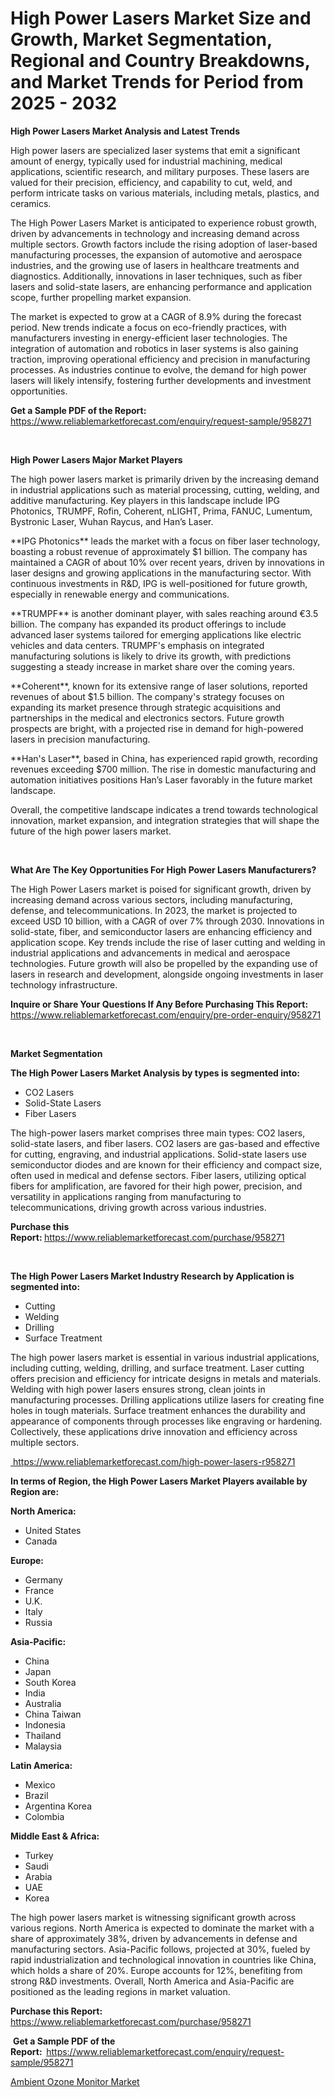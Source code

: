 <p><h1>High Power Lasers Market Size and Growth, Market Segmentation, Regional and Country Breakdowns, and Market Trends for Period from 2025 -  2032</h1></p><p><strong>High Power Lasers Market Analysis and Latest Trends</strong></p>
<p><p>High power lasers are specialized laser systems that emit a significant amount of energy, typically used for industrial machining, medical applications, scientific research, and military purposes. These lasers are valued for their precision, efficiency, and capability to cut, weld, and perform intricate tasks on various materials, including metals, plastics, and ceramics. </p><p>The High Power Lasers Market is anticipated to experience robust growth, driven by advancements in technology and increasing demand across multiple sectors. Growth factors include the rising adoption of laser-based manufacturing processes, the expansion of automotive and aerospace industries, and the growing use of lasers in healthcare treatments and diagnostics. Additionally, innovations in laser techniques, such as fiber lasers and solid-state lasers, are enhancing performance and application scope, further propelling market expansion.</p><p>The market is expected to grow at a CAGR of 8.9% during the forecast period. New trends indicate a focus on eco-friendly practices, with manufacturers investing in energy-efficient laser technologies. The integration of automation and robotics in laser systems is also gaining traction, improving operational efficiency and precision in manufacturing processes. As industries continue to evolve, the demand for high power lasers will likely intensify, fostering further developments and investment opportunities.</p></p>
<p><strong>Get a Sample PDF of the Report:&nbsp;</strong> <a href="https://www.reliablemarketforecast.com/enquiry/request-sample/958271?utm_campaign=2478&utm_medium=2&utm_source=Github&utm_content=ia&utm_term=10042025&utm_id=high-power-lasers">https://www.reliablemarketforecast.com/enquiry/request-sample/958271</a></p>
<p>&nbsp;</p>
<p><strong>High Power Lasers Major Market Players</strong></p>
<p><p>The high power lasers market is primarily driven by the increasing demand in industrial applications such as material processing, cutting, welding, and additive manufacturing. Key players in this landscape include IPG Photonics, TRUMPF, Rofin, Coherent, nLIGHT, Prima, FANUC, Lumentum, Bystronic Laser, Wuhan Raycus, and Han’s Laser.</p><p>**IPG Photonics** leads the market with a focus on fiber laser technology, boasting a robust revenue of approximately $1 billion. The company has maintained a CAGR of about 10% over recent years, driven by innovations in laser designs and growing applications in the manufacturing sector. With continuous investments in R&D, IPG is well-positioned for future growth, especially in renewable energy and communications.</p><p>**TRUMPF** is another dominant player, with sales reaching around €3.5 billion. The company has expanded its product offerings to include advanced laser systems tailored for emerging applications like electric vehicles and data centers. TRUMPF's emphasis on integrated manufacturing solutions is likely to drive its growth, with predictions suggesting a steady increase in market share over the coming years.</p><p>**Coherent**, known for its extensive range of laser solutions, reported revenues of about $1.5 billion. The company's strategy focuses on expanding its market presence through strategic acquisitions and partnerships in the medical and electronics sectors. Future growth prospects are bright, with a projected rise in demand for high-powered lasers in precision manufacturing.</p><p>**Han's Laser**, based in China, has experienced rapid growth, recording revenues exceeding $700 million. The rise in domestic manufacturing and automation initiatives positions Han’s Laser favorably in the future market landscape.</p><p>Overall, the competitive landscape indicates a trend towards technological innovation, market expansion, and integration strategies that will shape the future of the high power lasers market.</p></p>
<p>&nbsp;</p>
<p><strong>What Are The Key Opportunities For High Power Lasers Manufacturers?</strong></p>
<p><p>The High Power Lasers market is poised for significant growth, driven by increasing demand across various sectors, including manufacturing, defense, and telecommunications. In 2023, the market is projected to exceed USD 10 billion, with a CAGR of over 7% through 2030. Innovations in solid-state, fiber, and semiconductor lasers are enhancing efficiency and application scope. Key trends include the rise of laser cutting and welding in industrial applications and advancements in medical and aerospace technologies. Future growth will also be propelled by the expanding use of lasers in research and development, alongside ongoing investments in laser technology infrastructure.</p></p>
<p><strong>Inquire or Share Your Questions If Any Before Purchasing This Report:</strong> <a href="https://www.reliablemarketforecast.com/enquiry/pre-order-enquiry/958271?utm_campaign=2478&utm_medium=2&utm_source=Github&utm_content=ia&utm_term=10042025&utm_id=high-power-lasers">https://www.reliablemarketforecast.com/enquiry/pre-order-enquiry/958271</a></p>
<p>&nbsp;</p>
<p><strong>Market Segmentation</strong></p>
<p><strong>The High Power Lasers Market Analysis by types is segmented into:</strong></p>
<p><ul><li>CO2 Lasers</li><li>Solid-State Lasers</li><li>Fiber Lasers</li></ul></p>
<p><p>The high-power lasers market comprises three main types: CO2 lasers, solid-state lasers, and fiber lasers. CO2 lasers are gas-based and effective for cutting, engraving, and industrial applications. Solid-state lasers use semiconductor diodes and are known for their efficiency and compact size, often used in medical and defense sectors. Fiber lasers, utilizing optical fibers for amplification, are favored for their high power, precision, and versatility in applications ranging from manufacturing to telecommunications, driving growth across various industries.</p></p>
<p><strong>Purchase this Report:&nbsp;</strong><a href="https://www.reliablemarketforecast.com/purchase/958271?utm_campaign=2478&utm_medium=2&utm_source=Github&utm_content=ia&utm_term=10042025&utm_id=high-power-lasers">https://www.reliablemarketforecast.com/purchase/958271</a></p>
<p>&nbsp;</p>
<p><strong>The High Power Lasers Market Industry Research by Application is segmented into:</strong></p>
<p><ul><li>Cutting</li><li>Welding</li><li>Drilling</li><li>Surface Treatment</li></ul></p>
<p><p>The high power lasers market is essential in various industrial applications, including cutting, welding, drilling, and surface treatment. Laser cutting offers precision and efficiency for intricate designs in metals and materials. Welding with high power lasers ensures strong, clean joints in manufacturing processes. Drilling applications utilize lasers for creating fine holes in tough materials. Surface treatment enhances the durability and appearance of components through processes like engraving or hardening. Collectively, these applications drive innovation and efficiency across multiple sectors.</p></p>
<p><a href="https://www.reliablemarketforecast.com/high-power-lasers-r958271?utm_campaign=2478&utm_medium=2&utm_source=Github&utm_content=ia&utm_term=10042025&utm_id=high-power-lasers">&nbsp;https://www.reliablemarketforecast.com/high-power-lasers-r958271</a></p>
<p><strong>In terms of Region, the High Power Lasers Market Players available by Region are:</strong></p>
<p>
    <p> <strong> North America: </strong>
        <ul>
            <li>United States</li>
            <li>Canada</li>
        </ul>
        </p> 
    <p> <strong> Europe: </strong>
        <ul>
            <li>Germany</li>
            <li>France</li>
            <li>U.K.</li>
            <li>Italy</li>
            <li>Russia</li>
        </ul>
        </p> 
    <p> <strong> Asia-Pacific: </strong>
        <ul>
            <li>China</li>
            <li>Japan</li>
            <li>South Korea</li>
            <li>India</li>
            <li>Australia</li>
            <li>China Taiwan</li>
            <li>Indonesia</li>
            <li>Thailand</li>
            <li>Malaysia</li>
        </ul>
        </p> 
    <p> <strong> Latin America: </strong>
        <ul>
            <li>Mexico</li>
            <li>Brazil</li>
            <li>Argentina Korea</li>
            <li>Colombia</li>
        </ul>
        </p> 
    <p> <strong> Middle East & Africa: </strong>
        <ul>
            <li>Turkey</li>
            <li>Saudi</li>
            <li>Arabia</li>
            <li>UAE</li>
            <li>Korea</li>
        </ul>
    </p>
    </p>
<p><p>The high power lasers market is witnessing significant growth across various regions. North America is expected to dominate the market with a share of approximately 38%, driven by advancements in defense and manufacturing sectors. Asia-Pacific follows, projected at 30%, fueled by rapid industrialization and technological innovation in countries like China, which holds a share of 20%. Europe accounts for 12%, benefiting from strong R&D investments. Overall, North America and Asia-Pacific are positioned as the leading regions in market valuation.</p></p>
<p><strong>Purchase this Report: </strong><a href="https://www.reliablemarketforecast.com/purchase/958271?utm_campaign=2478&utm_medium=2&utm_source=Github&utm_content=ia&utm_term=10042025&utm_id=high-power-lasers">https://www.reliablemarketforecast.com/purchase/958271</a></p>
<p>&nbsp;<strong>Get a Sample PDF of the Report:&nbsp;&nbsp;</strong><a href="https://www.reliablemarketforecast.com/enquiry/request-sample/958271?utm_campaign=2478&utm_medium=2&utm_source=Github&utm_content=ia&utm_term=10042025&utm_id=high-power-lasers">https://www.reliablemarketforecast.com/enquiry/request-sample/958271</a></p>
<p><strong></strong></p>
<p><p><a href="https://github.com/romeoacuffap/Market-Research-Report-List-1/blob/main/ambient-ozone-monitor-market.md?utm_campaign=2478&utm_medium=2&utm_source=Github&utm_content=ia&utm_term=10042025&utm_id=high-power-lasers">Ambient Ozone Monitor Market</a></p></p>